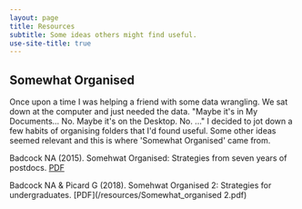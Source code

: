 ```yaml
---
layout: page
title: Resources
subtitle: Some ideas others might find useful.
use-site-title: true
---
```

## Somewhat Organised
Once upon a time I was helping a friend with some data wrangling. We sat down at the computer and just needed the data. "Maybe it's in My Documents... No. Maybe it's on the Desktop. No. ..." I decided to jot down a few habits of organising folders that I'd found useful. Some other ideas seemed relevant and this is where 'Somewhat Organised' came from.

Badcock NA (2015). Somehwat Organised: Strategies from seven years of postdocs. [PDF](/resources/Somewhat_organised.pdf)

Badcock NA & Picard G (2018). Somehwat Organised 2: Strategies for undergraduates. [PDF](/resources/Somewhat_organised 2.pdf)
